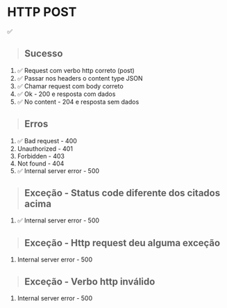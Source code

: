 # HTTP POST
✅ 
> ## Sucesso
1. ✅ Request com verbo http correto (post)
2. ✅ Passar nos headers o content type JSON
3. ✅ Chamar request com body correto
4. ✅ Ok - 200 e resposta com dados
5. ✅ No content - 204 e resposta sem dados

> ## Erros
1. ✅ Bad request - 400
2. Unauthorized - 401
3. Forbidden - 403
4. Not found - 404
5. ✅ Internal server error - 500

> ## Exceção - Status code diferente dos citados acima
1. ✅ Internal server error - 500

> ## Exceção - Http request deu alguma exceção
1. Internal server error - 500

> ## Exceção - Verbo http inválido
1. Internal server error - 500